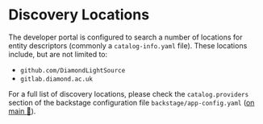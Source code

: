 # Discovery Locations

The developer portal is configured to search a number of locations for entity descriptors (commonly a `catalog-info.yaml` file). These locations include, but are not limited to:

- `github.com/DiamondLightSource`
- `gitlab.diamond.ac.uk`

For a full list of discovery locations, please check the `catalog.providers` section of the backstage configuration file `backstage/app-config.yaml` ([on main :link:](https://github.com/DiamondLightSource/developer-portal/blob/main/backstage/app-config.yaml)).
